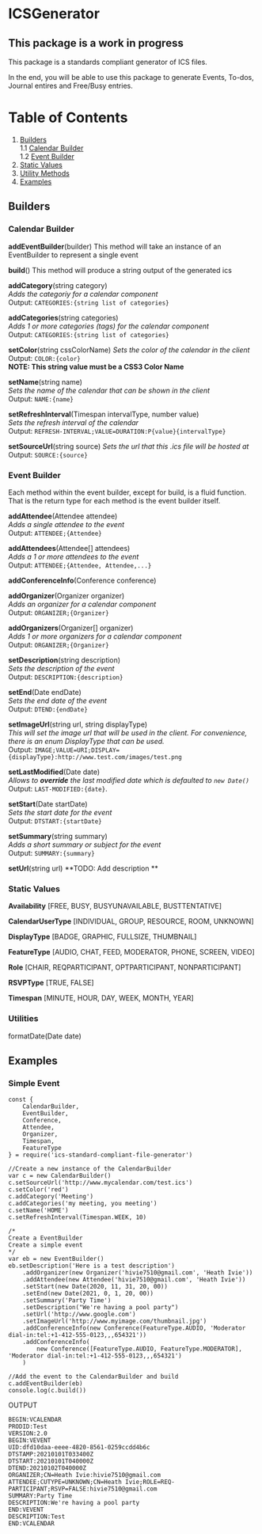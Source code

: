 # ICSGenerator
## This package is a work in progress

This package is a standards compliant generator of ICS files.

In the end, you will be able to use this package to generate Events, To-dos, Journal entires and Free/Busy entries.

# Table of Contents
1. [Builders](#builders)  
1.1 [Calendar Builder](#calendar_builder)  
1.2 [Event Builder](#event_builder)
2. [Static Values](#static_values)
3. [Utility Methods](#utilities)
4. [Examples](#examples)

## Builders<a name="builders"></a>

### Calendar Builder<a name="calendar_builder"></a>
**addEventBuilder**(builder)
This method will take an instance of an EventBuilder to represent a single event

**build**()
This method will produce a string output of the generated ics

**addCategory**(string category)   
*Adds the categoriy for a calendar component*  
Output: ```CATEGORIES:{string list of categories}```

**addCategories**(string categories)   
*Adds 1 or more categories (tags) for the calendar component*  
Output: ```CATEGORIES:{string list of categories}```

**setColor**(string cssColorName) 
*Sets the color of the calendar in the client*      
Output: ```COLOR:{color}```    
**NOTE: This string value must be a CSS3 Color Name**  

**setName**(string name)  
*Sets the name of the calendar that can be shown in the client*  
Output: ```NAME:{name}``` 

**setRefreshInterval**(Timespan intervalType, number value)  
*Sets the refresh interval of the calendar*  
Output: ```REFRESH-INTERVAL;VALUE=DURATION:P{value}{intervalType}``` 

**setSourceUrl**(string source)
*Sets the url that this .ics file will be hosted at*  
Output: ```SOURCE:{source}```

### Event Builder<a name="event_builder"></a>
Each method within the event builder, except for build, is a fluid function.  That is the return type for each method is the event builder itself.

**addAttendee**(Attendee attendee)  
*Adds a single attendee to the event*  
Output: ```ATTENDEE;{Attendee}```

**addAttendees**(Attendee[] attendees)   
*Adds a 1 or more attendees to the event*  
Output: ```ATTENDEE;{Attendee, Attendee,...}```

**addConferenceInfo**(Conference conference)

**addOrganizer**(Organizer organizer)   
*Adds an organizer for a calendar component*  
Output: ```ORGANIZER;{Organizer}``` 

**addOrganizers**(Organizer[] organizer)  
*Adds 1 or more organizers for a calendar component*    
Output: ```ORGANIZER;{Organizer}```  

**setDescription**(string description)  
*Sets the description of the event*  
Output: ```DESCRIPTION:{description}```  

**setEnd**(Date endDate)  
*Sets the end date of the event*  
Output: ```DTEND:{endDate}```    

**setImageUrl**(string url, string displayType)  
*This will set the image url that will be used in the client.  For convenience, there is an enum DisplayType that can be used.*    
Output: ```IMAGE;VALUE=URI;DISPLAY={displayType}:http://www.test.com/images/test.png```

**setLastModified**(Date date)  
*Allows to **override** the last modified date which is defaulted to `new Date()`*
Output: ```LAST-MODIFIED:{date}```.  

**setStart**(Date startDate)  
*Sets the start date for the event*  
Output: ```DTSTART:{startDate}```

**setSummary**(string summary)  
*Adds a short summary or subject for the event*  
Output: ```SUMMARY:{summary}```

**setUrl**(string url) 
**TODO: Add description **

### Static Values<a name="static_values"></a>
**Availability** [FREE, BUSY, BUSYUNAVAILABLE, BUSTTENTATIVE]

**CalendarUserType** [INDIVIDUAL, GROUP, RESOURCE, ROOM, UNKNOWN]

**DisplayType** [BADGE, GRAPHIC, FULLSIZE, THUMBNAIL]

**FeatureType** [AUDIO, CHAT, FEED, MODERATOR, PHONE, SCREEN, VIDEO]

**Role** [CHAIR, REQPARTICIPANT, OPTPARTICIPANT, NONPARTICIPANT]

**RSVPType** [TRUE, FALSE]

**Timespan** [MINUTE, HOUR, DAY, WEEK, MONTH, YEAR]

### Utilities<a name="utilities"></a>
formatDate(Date date)

## Examples<a name="examples"></a>

### Simple Event
```
const {  
    CalendarBuilder,  
    EventBuilder,  
    Conference,  
    Attendee,  
    Organizer,  
    Timespan,  
    FeatureType  
} = require('ics-standard-compliant-file-generator')

//Create a new instance of the CalendarBuilder
var c = new CalendarBuilder()
c.setSourceUrl('http://www.mycalendar.com/test.ics')
c.setColor('red')
c.addCategory('Meeting')
c.addCategories('my meeting, you meeting')
c.setName('HOME')
c.setRefreshInterval(Timespan.WEEK, 10)

/*
Create a EventBuilder
Create a simple event
*/
var eb = new EventBuilder()
eb.setDescription('Here is a test description')
    .addOrganizer(new Organizer('hivie7510@gmail.com', 'Heath Ivie')) 
    .addAttendee(new Attendee('hivie7510@gmail.com', 'Heath Ivie')) 
    .setStart(new Date(2020, 11, 31, 20, 00))
    .setEnd(new Date(2021, 0, 1, 20, 00))
    .setSummary('Party Time')
    .setDescription("We're having a pool party")
    .setUrl('http://www.google.com')
    .setImageUrl('http://www.myimage.com/thumbnail.jpg')
    .addConferenceInfo(new Conference(FeatureType.AUDIO, 'Moderator dial-in:tel:+1-412-555-0123,,,654321'))
    .addConferenceInfo(
        new Conference([FeatureType.AUDIO, FeatureType.MODERATOR], 'Moderator dial-in:tel:+1-412-555-0123,,,654321')
    )
    
//Add the event to the CalendarBuilder and build
c.addEventBuilder(eb) 
console.log(c.build())
```
OUTPUT
```
BEGIN:VCALENDAR
PRODID:Test
VERSION:2.0
BEGIN:VEVENT
UID:dfd10daa-eeee-4820-8561-0259ccdd4b6c
DTSTAMP:20210101T033400Z
DTSTART:20210101T040000Z
DTEND:20210102T040000Z
ORGANIZER;CN=Heath Ivie:hivie7510@gmail.com
ATTENDEE;CUTYPE=UNKNOWN;CN=Heath Ivie;ROLE=REQ-PARTICIPANT;RSVP=FALSE:hivie7510@gmail.com
SUMMARY:Party Time
DESCRIPTION:We're having a pool party
END:VEVENT
DESCRIPTION:Test
END:VCALENDAR
```
